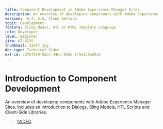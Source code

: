```yaml
---
title: Component Development in Adobe Experience Manager Sites
description: An overview of developing components with Adobe Experience Manager Sites. Includes an introduction to Dialogs, Sling Models, HTL Scripts and Client-Side Libraries.
version:  6.4, 6.5, Cloud Service
topic: Development
feature: Sling Model, HTL or HTML Template Language
role: Developer
level: Beginner
jira: KT-4235
thumbnail: 32547.jpg
doc-type: Technical Video
exl-id: ad767329-58bc-44ec-83de-2f5e3c8a30a3
---
```

# Introduction to Component Development

An overview of developing components with Adobe Experience Manager Sites. Includes an introduction to Dialogs, Sling Models, HTL Scripts and Client-Side Libraries.

>[!VIDEO](https://video.tv.adobe.com/v/32547?quality=12&learn=on)
